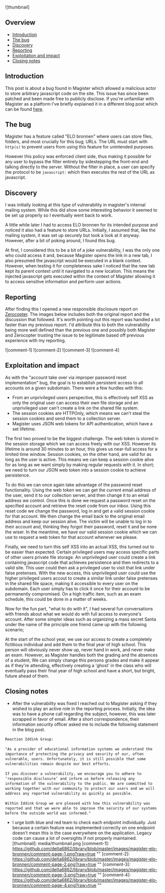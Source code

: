 ![thumbnail]

## Overview
 - [Introduction](#introduction)
 - [The bug](#the-bug)
 - [Discovery](#discovery)
 - [Reporting](#reporting)
 - [Exploitation and impact](#exploitation-and-impact)
 - [Closing notes](#closing-notes)

## Introduction
This post is about a bug found in Magister which allowed a malicious actor to store arbitrary javascript code on the site. 
This issue has since been patched and been made free to publicly disclose.
If you're unfamiliar with Magister as a platform I've briefly explained it in a different blog post which can be 
found [here](https://github.com/delta6862/library/blob/master/bug-bounty/magister.md#magister).

## The bug
Magister has a feature called "ELO bronnen" where users can store files, folders, and most crucially for this bug; URLs. 
The URL must start with `http(s)` to prevent users from using this feature for unintended purposes. 

However this policy was enforced client side, 
thus making it possible for any user to bypass the filter entirely by sidestepping the front-end and talking directly to the server.
Without the filter in place, a user can specify the protocol to be `javascript:` which then executes the rest of the URL as javascript.

## Discovery
I was initially looking at this type of vulnerability in magister's internal mailing system. While this did show some interesting behavior it
seemed to be set up properly so I eventually went back to work. 

A little while later I had to access ELO bronnen for its intended purpose and
noticed it also had a feature to store URLs. Initially, I assumed that, like the mailing system, it was set up securely but took a look at it anyway.
However, after a bit of poking around, I found this bug. 

At first, I considered this to be a bit of a joke vulnerability, 
I was the only one who could access it and, because Magister opens the link in a new tab,
I also presumed the javascript would be executed in a blank context.
However, when testing it for completeness sake I noticed that the new tab kept its parent context 
until it navigated to a new location. 
This means the injected javascript gets executed within the context of Magister allowing it to access sensitive information and perform user actions.

## Reporting
After finding this I opened a new responsible disclosure report on [Zerocopter](https://www.zerocopter.com/). The images below includes both the original
report and the discussion that followed. 
It's worth pointing out this report was handled a lot faster than my previous report. I'd attribute this to both
the vulnerability being more well defined than the previous one and possibly both Magister and Zerocopter trusting the issue to be legitimate based
off previous experience with my reporting.

![comment-1]
![comment-2]
![comment-3]
![comment-4]

## Exploitation and impact
As with the "account take over via improper password reset implementation" bug, the goal is to establish persistent access to all accounts on a given subdomain.
There were a few hurdles with this:
- From an unprivileged users perspective, this is effectively self XSS as only the original user can access their own file storage and an unprivileged user can't create a link on the shared file system.
- The session cookies are HTTPOnly, which means we can't steal the session cookies and send them to a collection server.
- Magister uses JSON web tokens for API authentication, which have a set lifetime.

The first two proved to be the biggest challenge. The web token is stored in the session storage which we can access freely with our XSS.
However its lifetime is around 30 minutes to an hour, this gives us near-full access for a limited time window. Session cookies, on the other
hand, are valid for as long as the user is active. This means we can keep a session cookie alive for as long as we want simply by making regular
requests with it. In short; we need to turn our JSON web token into a session cookie to achieve persistence. 

To do this we can once again take advantage of the password reset functionality. Using the web token we can get the current email address of the user,
 send it to our collection server, and then change it to an email address we control. Once this is done we request a password reset on the specified account and retrieve the reset code from our inbox. Using this reset code we change the password, log in and get a valid session cookie for that account. We then change the email back to the original email address and keep our session alive. The victim will be unable to log in to their account and, thinking they forgot their password, reset it and be none the wiser. In the meantime, we have our valid session cookie which we can use to request a web token for that account whenever we please.

Finally, we need to turn this self XSS into an actual XSS, this turned out to be easier than expected. Certain privileged users may access specific
parts of other users private file storage. An unprivileged user could create a link containing javascript code that achieves persistence and then redirects
to a valid site. This user could then ask a privileged user to visit that link under false pretenses. With the new access, this unprivileged user could
use the higher privileged users accout to create a similar link under false pretenses in the shared file space, making it accessible to every user
on the subdomain. Each user simply has to click it once for their account to be permanently compromised. On a high traffic item, such as an exam schedule,
this could be done in a matter of weeks.

Now for the fun part, "what to do with it", I had several fun conversations with friends about what we would do with full access to everyone's account.
After some simpler ideas such as organizing a mass secret Santa under the name of the principle one friend came up with the following scenario;

At the start of the school year, we use our access to create a completely fictitious individual and add them to the final year of high school. This
person will obviously never show up, never hand in work, and never make an exam. However, as Magister handles both the grading and the absences of a student,
We can simply change this persons grades and make it appear as if they're attending, effectively creating a 'ghost' in the class who will eventually pass
their final year of high school and have a short, but bright, future ahead of them.

## Closing notes
- After the vulnerability was fixed I reached out to Magister asking if they wished to play an active role in the reporting process. 
Initially, the idea was to have a phone call regarding the subject, however, this was later scrapped in favor of email.
After a short correspondence, their information security officer asked me to include the following statement in the blog post.

```
Reaction Iddink Group:

"As a provider of educational information systems we understand the importance of protecting the privacy and security of our, often vulnerable, users. Unfortunately, it is still possible that some vulnerabilities remain despite our best efforts.

If you discover a vulnerability, we encourage you to adhere to ‘responsible disclosure’ and inform us before releasing any information of the vulnerability to the public. We are committed to working together with our community to protect our users and we will address any reported vulnerability as quickly as possible.

Within Iddink Group we are pleased with how this vulnerability was reported and that we were able to improve the security of our systems before the outside world was informed."
```
- I urge both blue and red team to check each endpoint individually. Just because a certain feature was implemented correctly on one endpoint doesn't mean this is the case everywhere on the
application. Legacy code can cause a lot of oversights if not properly maintained.
[thumbnail]: media/thumbnail.png
[comment-1]: https://github.com/delta6862/library/blob/master/images/magister-elo-bronnen/comment-page-1.png?raw=true ""
[comment-2]: https://github.com/delta6862/library/blob/master/images/magister-elo-bronnen/comment-page-2.png?raw=true ""
[comment-3]: https://github.com/delta6862/library/blob/master/images/magister-elo-bronnen/comment-page-3.png?raw=true ""
[comment-4]: https://github.com/delta6862/library/blob/master/images/magister-elo-bronnen/comment-page-4.png?raw=true ""
